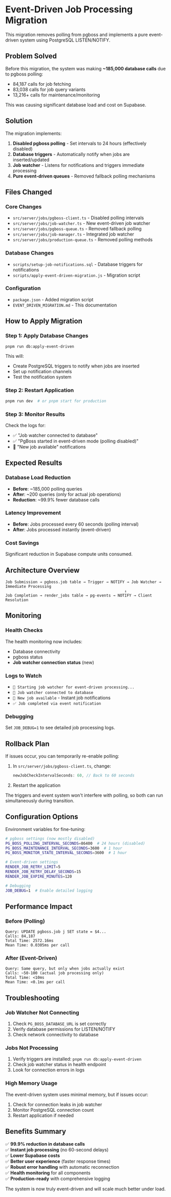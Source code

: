 # Event-Driven Job Processing Migration

This migration removes polling from pgboss and implements a pure event-driven system using PostgreSQL LISTEN/NOTIFY.

## Problem Solved

Before this migration, the system was making **~185,000 database calls** due to pgboss polling:
- 84,187 calls for job fetching
- 83,038 calls for job query variants
- 13,216+ calls for maintenance/monitoring

This was causing significant database load and cost on Supabase.

## Solution

The migration implements:

1. **Disabled pgboss polling** - Set intervals to 24 hours (effectively disabled)
2. **Database triggers** - Automatically notify when jobs are inserted/updated
3. **Job watcher** - Listens for notifications and triggers immediate processing
4. **Pure event-driven queues** - Removed fallback polling mechanisms

## Files Changed

### Core Changes
- `src/server/jobs/pgboss-client.ts` - Disabled polling intervals
- `src/server/jobs/job-watcher.ts` - New event-driven job watcher
- `src/server/jobs/pgboss-queue.ts` - Removed fallback polling
- `src/server/jobs/job-manager.ts` - Integrated job watcher
- `src/server/jobs/production-queue.ts` - Removed polling methods

### Database Changes
- `scripts/setup-job-notifications.sql` - Database triggers for notifications
- `scripts/apply-event-driven-migration.js` - Migration script

### Configuration
- `package.json` - Added migration script
- `EVENT_DRIVEN_MIGRATION.md` - This documentation

## How to Apply Migration

### Step 1: Apply Database Changes
```bash
pnpm run db:apply-event-driven
```

This will:
- Create PostgreSQL triggers to notify when jobs are inserted
- Set up notification channels
- Test the notification system

### Step 2: Restart Application
```bash
pnpm run dev  # or pnpm start for production
```

### Step 3: Monitor Results
Check the logs for:
- ✅ "Job watcher connected to database"
- ✅ "PgBoss started in event-driven mode (polling disabled)"
- 🚀 "New job available" notifications

## Expected Results

### Database Load Reduction
- **Before**: ~185,000 polling queries
- **After**: ~200 queries (only for actual job operations)
- **Reduction**: ~99.9% fewer database calls

### Latency Improvement
- **Before**: Jobs processed every 60 seconds (polling interval)
- **After**: Jobs processed instantly (event-driven)

### Cost Savings
Significant reduction in Supabase compute units consumed.

## Architecture Overview

```
Job Submission → pgboss.job table → Trigger → NOTIFY → Job Watcher → Immediate Processing
                                                    ↓
Job Completion → render_jobs table → pg-events → NOTIFY → Client Resolution
```

## Monitoring

### Health Checks
The health monitoring now includes:
- Database connectivity
- pgboss status
- **Job watcher connection status** (new)

### Logs to Watch
- `🎯 Starting job watcher for event-driven processing...`
- `📡 Job watcher connected to database`
- `🚀 New job available` - Instant job notifications
- `✅ Job completed via event notification`

### Debugging
Set `JOB_DEBUG=1` to see detailed job processing logs.

## Rollback Plan

If issues occur, you can temporarily re-enable polling:

1. In `src/server/jobs/pgboss-client.ts`, change:
   ```typescript
   newJobCheckIntervalSeconds: 60, // Back to 60 seconds
   ```

2. Restart the application

The triggers and event system won't interfere with polling, so both can run simultaneously during transition.

## Configuration Options

Environment variables for fine-tuning:

```bash
# pgboss settings (now mostly disabled)
PG_BOSS_POLLING_INTERVAL_SECONDS=86400  # 24 hours (disabled)
PG_BOSS_MAINTENANCE_INTERVAL_SECONDS=3600  # 1 hour
PG_BOSS_MONITOR_STATE_INTERVAL_SECONDS=3600  # 1 hour

# Event-driven settings
RENDER_JOB_RETRY_LIMIT=5
RENDER_JOB_RETRY_DELAY_SECONDS=15
RENDER_JOB_EXPIRE_MINUTES=120

# Debugging
JOB_DEBUG=1  # Enable detailed logging
```

## Performance Impact

### Before (Polling)
```
Query: UPDATE pgboss.job j SET state = $4...
Calls: 84,187
Total Time: 2572.16ms
Mean Time: 0.0305ms per call
```

### After (Event-Driven)
```
Query: Same query, but only when jobs actually exist
Calls: ~50-100 (actual job processing only)
Total Time: <10ms
Mean Time: <0.1ms per call
```

## Troubleshooting

### Job Watcher Not Connecting
1. Check `PG_BOSS_DATABASE_URL` is set correctly
2. Verify database permissions for LISTEN/NOTIFY
3. Check network connectivity to database

### Jobs Not Processing
1. Verify triggers are installed: `pnpm run db:apply-event-driven`
2. Check job watcher status in health endpoint
3. Look for connection errors in logs

### High Memory Usage
The event-driven system uses minimal memory, but if issues occur:
1. Check for connection leaks in job watcher
2. Monitor PostgreSQL connection count
3. Restart application if needed

## Benefits Summary

✅ **99.9% reduction in database calls**  
✅ **Instant job processing** (no 60-second delays)  
✅ **Lower Supabase costs**  
✅ **Better user experience** (faster response times)  
✅ **Robust error handling** with automatic reconnection  
✅ **Health monitoring** for all components  
✅ **Production-ready** with comprehensive logging  

The system is now truly event-driven and will scale much better under load.